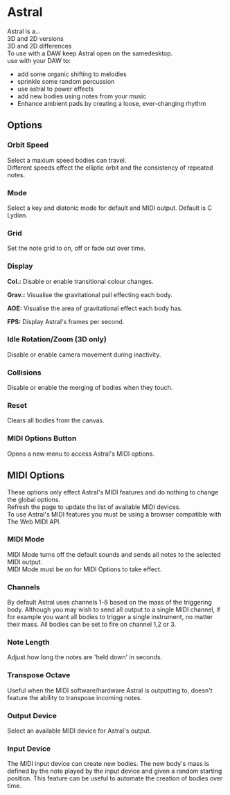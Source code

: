 # Astral

Astral is a...  
3D and 2D versions  
3D and 2D differences  
To use with a DAW keep Astral open on the samedesktop.  
use with your DAW to:
- add some organic shifting to melodies
- sprinkle some random percussion
- use astral to power effects
- add new bodies using notes from your music
- Enhance ambient pads by creating a loose, ever-changing rhythm

## Options

### Orbit Speed

Select a maxium speed bodies can travel.  
Different speeds effect the elliptic orbit and the consistency of repeated notes.

### Mode

Select a key and diatonic mode for default and MIDI output. 
Default is C Lydian.

### Grid

Set the note grid to on, off or fade out over time.

### Display

**Col.:** Disable or enable transitional colour changes.

**Grav.:** Visualise the gravitational pull effecting each body.

**AOE:** Visualise the area of gravitational effect each body has.

**FPS:** Display Astral's frames per second.

### Idle Rotation/Zoom (3D only)

Disable or enable camera movement during inactivity.

### Collisions

Disable or enable the merging of bodies when they touch.

### Reset

Clears all bodies from the canvas.

### MIDI Options Button

Opens a new menu to access Astral's MIDI options.

## MIDI Options

These options only effect Astral's MIDI features and do nothing to change the global options.  
Refresh the page to update the list of available MIDI devices.  
To use Astral's MIDI features you must be using a browser compatible with The Web MIDI API.

### MIDI Mode

MIDI Mode turns off the default sounds and sends all notes to the selected MIDI output.  
MIDI Mode must be on for MIDI Options to take effect.

### Channels

By default Astral uses channels 1-8 based on the mass of the triggering body. Although you may wish to send all output to a single MIDI channel, if for example you want all bodies to trigger a single instrument, no matter their mass. All bodies can be set to fire on channel 1,2 or 3.

### Note Length

Adjust how long the notes are 'held down' in seconds.

### Transpose Octave

Useful when the MIDI software/hardware Astral is outputting to, doesn't feature the ability to transpose incoming notes.

### Output Device

Select an available MIDI device for Astral's output.

### Input Device

The MIDI input device can create new bodies. The new body's mass is defined by the note played by the input device and given a random starting position. This feature can be useful to automate the creation of bodies over time.
